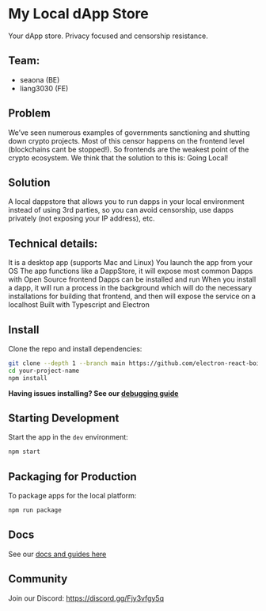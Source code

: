 # My Local dApp Store

Your dApp store. Privacy focused and censorship resistance.

## Team: 

- seaona (BE)
- liang3030 (FE)

## Problem 

We’ve seen numerous examples of governments sanctioning and shutting down crypto projects. Most of this censor happens on the frontend level (blockchains cant be stopped!). So frontends are the weakest point of the crypto ecosystem. We think that the solution to this is: Going Local!


## Solution

A local dappstore that allows you to run dapps in your local environment instead of using 3rd parties, so you can avoid censorship, use dapps privately (not exposing your IP address), etc.


## Technical details:

It is a desktop app (supports Mac and Linux)
You launch the app from your OS
The app functions like a DappStore, it will expose most common Dapps with Open Source frontend
Dapps can be installed and run
When you install a dapp, it will run a process in the background which will do the necessary installations for building that frontend, and then will expose the service on a localhost
Built with Typescript and Electron


## Install

Clone the repo and install dependencies:

```bash
git clone --depth 1 --branch main https://github.com/electron-react-boilerplate/electron-react-boilerplate.git your-project-name
cd your-project-name
npm install
```

**Having issues installing? See our [debugging guide](https://github.com/electron-react-boilerplate/electron-react-boilerplate/issues/400)**

## Starting Development

Start the app in the `dev` environment:

```bash
npm start
```

## Packaging for Production

To package apps for the local platform:

```bash
npm run package
```

## Docs

See our [docs and guides here](https://electron-react-boilerplate.js.org/docs/installation)

## Community

Join our Discord: https://discord.gg/Fjy3vfgy5q

